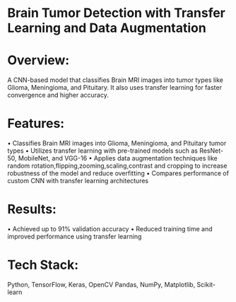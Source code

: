 # Brain Tumor Detection with Transfer Learning and Data Augmentation
 # Overview:
 
A CNN-based model that classifies Brain MRI images into tumor types like Glioma, Meningioma, and Pituitary. It also uses transfer learning for faster convergence and higher accuracy.

 # Features:
 
• Classifies Brain MRI images into Glioma, Meningioma, and Pituitary tumor types
• Utilizes transfer learning with pre-trained models such as ResNet-50, MobileNet, and VGG-16
• Applies data augmentation techniques like random rotation,flipping,zooming,scaling,contrast and cropping to increase robustness of the model and reduce overfitting
• Compares performance of custom CNN with transfer learning architectures

 # Results:
• Achieved up to 91% validation accuracy
• Reduced training time and improved performance using transfer learning

# Tech Stack:
Python, TensorFlow, Keras, OpenCV
Pandas, NumPy, Matplotlib, Scikit-learn
